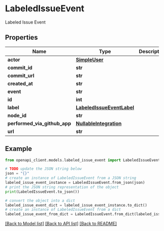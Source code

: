 # LabeledIssueEvent

Labeled Issue Event

## Properties

Name | Type | Description | Notes
------------ | ------------- | ------------- | -------------
**actor** | [**SimpleUser**](SimpleUser.md) |  | 
**commit_id** | **str** |  | 
**commit_url** | **str** |  | 
**created_at** | **str** |  | 
**event** | **str** |  | 
**id** | **int** |  | 
**label** | [**LabeledIssueEventLabel**](LabeledIssueEventLabel.md) |  | 
**node_id** | **str** |  | 
**performed_via_github_app** | [**NullableIntegration**](NullableIntegration.md) |  | 
**url** | **str** |  | 

## Example

```python
from openapi_client.models.labeled_issue_event import LabeledIssueEvent

# TODO update the JSON string below
json = "{}"
# create an instance of LabeledIssueEvent from a JSON string
labeled_issue_event_instance = LabeledIssueEvent.from_json(json)
# print the JSON string representation of the object
print(LabeledIssueEvent.to_json())

# convert the object into a dict
labeled_issue_event_dict = labeled_issue_event_instance.to_dict()
# create an instance of LabeledIssueEvent from a dict
labeled_issue_event_from_dict = LabeledIssueEvent.from_dict(labeled_issue_event_dict)
```
[[Back to Model list]](../README.md#documentation-for-models) [[Back to API list]](../README.md#documentation-for-api-endpoints) [[Back to README]](../README.md)


